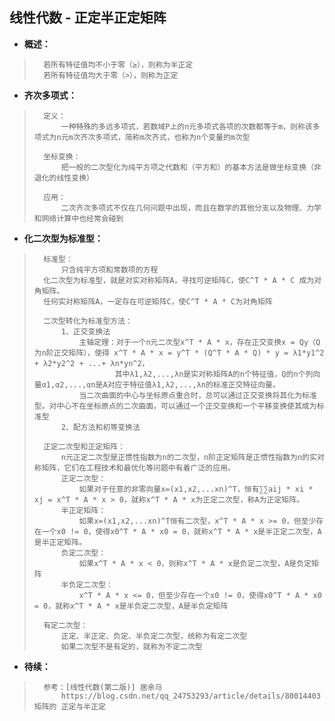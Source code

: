## 线性代数 - 正定半正定矩阵
- **概述：**
>       若所有特征值均不小于零（≥），则称为半正定
>       若所有特征值均大于零（>），则称为正定
>
>

- **齐次多项式：**
>       定义：
>           一种特殊的多远多项式，若数域P上的n元多项式各项的次数都等于m，则称该多项式为n元m次齐次多项式，简称m次齐式，也称为n个变量的m次型
>
>       坐标变换：
>           把一般的二次型化为纯平方项之代数和（平方和）的基本方法是做坐标变换（非退化的线性变换）
>
>       应用：
>           二次齐次多项式不仅在几何问题中出现，而且在数学的其他分支以及物理、力学和网络计算中也经常会碰到
>

- **化二次型为标准型：**
>       标准型：
>           只含纯平方项和常数项的方程
>       化二次型为标准型，就是对实对称矩阵A，寻找可逆矩阵C，使C^T * A * C 成为对角矩阵。
>       任何实对称矩阵A，一定存在可逆矩阵C，使C^T * A * C为对角矩阵
>
>       二次型转化为标准型方法：
>           1、正交变换法
>               主轴定理：对于一个n元二次型x^T * A * x，存在正交变换x = Qy（Q为n阶正交矩阵），使得 x^T * A * x = y^T * (Q^T * A * Q) * y = λ1*y1^2 + λ2*y2^2 + ...+ λn*yn^2，
>                       其中λ1,λ2,...,λn是实对称矩阵A的n个特征值，Q的n个列向量α1,α2,...,αn是A对应于特征值λ1,λ2,...,λn的标准正交特征向量。
>               当二次曲面的中心与坐标原点重合时，总可以通过正交变换将其化为标准型。对中心不在坐标原点的二次曲面，可以通过一个正交变换和一个平移变换使其成为标准型
>           2、配方法和初等变换法
>
>       正定二次型和正定矩阵：
>           n元正定二次型是正惯性指数为n的二次型，n阶正定矩阵是正惯性指数为n的实对称矩阵，它们在工程技术和最优化等问题中有着广泛的应用。
>           正定二次型：
>               如果对于任意的非零向量x=(x1,x2,...xn)^T，恒有∑∑aij * xi * xj = x^T * A * x > 0，就称x^T * A * x为正定二次型，称A为正定矩阵。
>           半正定矩阵：
>               如果x=(x1,x2,...xn)^T恒有二次型，x^T * A * x >= 0，但至少存在一个x0 != 0，使得x0^T * A * x0 = 0，就称x^T * A * x是半正定二次型，A是半正定矩阵。
>           负定二次型：
>               如果x^T * A * x < 0，则称x^T * A * x是负定二次型，A是负定矩阵
>           半负定二次型：
>               x^T * A * x <= 0，但至少存在一个x0 != 0，使得x0^T * A * x0 = 0，就称x^T * A * x是半负定二次型，A是半负定矩阵
>
>       有定二次型：
>           正定、半正定、负定、半负定二次型，统称为有定二次型
>           如果二次型不是有定的，就称为不定二次型
>
>
>
>
>
>
>
>
>

- **待续：**
>       参考：[线性代数(第二版)] 居余马
>           https://blog.csdn.net/qq_24753293/article/details/80014403  矩阵的 正定与半正定
>
>
>
>
>
>
>
>
>
>
>
>
>
>
>
>
>
>
>
>
>
>
>
>
>
>
>
>
